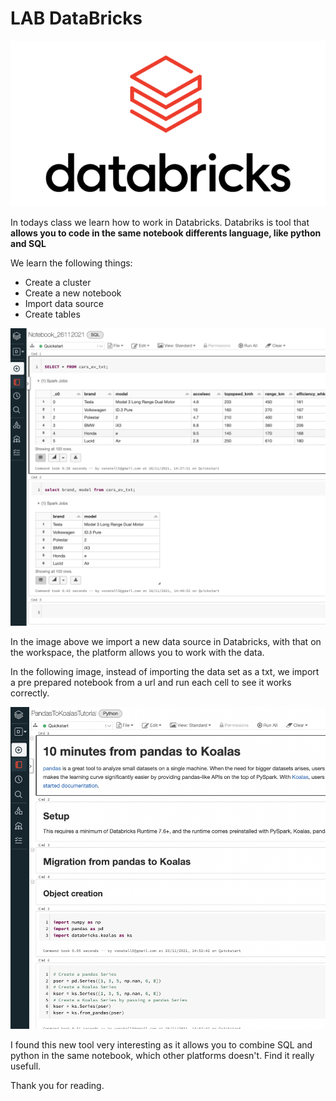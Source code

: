 # LAB DataBricks
![](https://github.com/vonate5/class_LABS/blob/main/Semana%206/25112021/Databricks_Logo.png)

In todays class we learn how to work in Databricks. Databriks is tool that **allows you to code in the same notebook differents language, like python and SQL**

We learn the following things:
- Create a cluster
- Create a new notebook
- Import data source
- Create tables

![](https://github.com/vonate5/class_LABS/blob/main/Semana%206/25112021/databricks_2.png)

In the image above we import a new data source in Databricks, with that on the workspace, the platform allows you to work with the data.

In the following image, instead of importing the data set as a txt, we import a pre prepared notebook from a url and run each cell to see it works correctly.

![](https://github.com/vonate5/class_LABS/blob/main/Semana%206/25112021/databricks_3.png)

I found this new tool very interesting as it allows you to combine SQL and python in the same notebook, which other platforms doesn't. Find it really usefull.

Thank you for reading.

